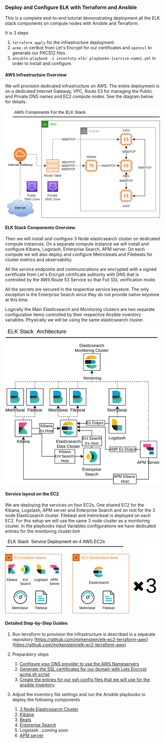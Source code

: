 ### Deploy and Configure  ELK with Terraform and Ansible
This is a complete end-to-end tutorial demonstrating deployment all the ELK stack components on compute nodes with Ansible and Terraform.


It is 3 steps 
1. `terraform apply` for the infrastructure deployment. 
2. `acme.sh` certbot from Let's Encrypt for our  certificates and `openssl` to generate our PKCS12 files. 
3. `ansible-playbook -i inventoty-elk/ playbooke-{service-name}.yml` in order to install and configure.


#### AWS Infrastructure Overview 
We will provision dedicated infrastructure on AWS.
The entire deployment is on a dedicated Internet Gateway, VPC, Route 53 for managing the Public and Private DNS names and EC2 compute nodes.
See the diagram below for details.

![Image AWS](./img/AWS-Components.png)

#### ELK Stack Components Overview  
Then we will install and configure 3 Node elasticsearch cluster on dedicated compute instances. 
On a separate compute instance we will install and configure Kibana, Logstash, Enterprise Search, APM server.
On each compute we will also deploy and configure Metricbeats and Filebeats for cluster metrics and observability.

All the service endpoints and communications are encrypted with a signed certificate from Let's Encrypt certificate authority
with DNS that is controlled by the AWS Route 53 Service so that Full SSL verification mode.

All the secrets are secured in the respective service keystore. The only exception is the Enterprise Search since they do not 
provide native keystore at this time.

Logically the Main Elasticsearch and Monitoring clusters are two separate configuration items controlled by
their respective Ansible inventory variables.
Physically we will be using the same elasticsearch cluster. 


![Image ELK](./img/AWS-Components-ELK-Architecture.png)

#### Service layout on the EC2
We are deploying the services on four EC2s. One shared EC2 for the Kibana, Logstash, APM server and Enterprise Search and on rest for the 3 node Elasticsearch cluster.
Filebeat and metricbeat is deployed on each EC2. 
For this setup we will use the same 3 node cluster as a monitoring cluster. In the playbooks  input Variables  configurations we have dedicated entries for the monitoring cluster.bnh  

![Image ELK](./img/AWS-Components-EC2.png)
#### Detailed Step-by-Step Guides 
1. Run terraform to provision the infrastructure is described in a separate repository [https://github.com/mirkenstein/elk-ec2-terraform-aws](https://github.com/mirkenstein/elk-ec2-terraform-aws)
2. Preparatory steps
   1. [Configure your DNS provider to use the AWS Nameservers](./README_DNS.md) 
   2. [Generate the SSL certificates for our domain with Lets Encrypt acme.sh script](./README_SSL_CERTS.md)
   3. [Create the entries for our ssh config files that we will use for the ansible inventory](./README_PREPARE_ANSIBLE.md)
   
3. Adjust the inventory file settings and run the Ansible playbooks to deploy the following components
   1. [3 Node Elasticsearch Cluster](./INSTALL_ELASTIC.md)
   2. [Kibana](./INSALL_KIBANA.md)
   3. [Beats](./INSTALL_BEATS.md)
   4. [Enterprise Search](./INSTALL_ENT_SEARCH.md)
   5. Logstash ..coming soon
   6. [APM server](./INSTALL_APM_SERVER.md) 

